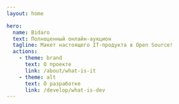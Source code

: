 ```yaml
---
layout: home

hero:
  name: Bidaro
  text: Полноценный онлайн-аукцион
  tagline: Макет настоящего IT-продукта в Open Source!
  actions:
    - theme: brand
      text: О проекте
      link: /about/what-is-it
    - theme: alt
      text: О разработке
      link: /develop/what-is-dev
---
```

